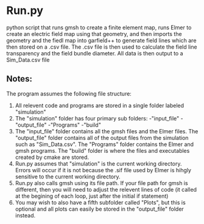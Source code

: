 # Run.py
python script that runs gmsh to create a finite element map, runs Elmer to create an electric field map using that geometry, and then imports the geometry and the fiedl map into garfield++ to generate field lines which are then stored on a .csv file. The .csv file is then used to calculate the field line transparency and the field bundle diameter. All data is then output to a Sim_Data.csv file
## Notes:
The program assumes the following file structure: 
  1. All relevent code and programs are stored in a single folder labeled "simulation"
  2. The "simulation" folder has four primary sub folders:
       -"input_file"
       -"output_file"
       -"Programs"
       -"build"
  3. The "input_file" folder contains all the gmsh files and the Elmer files. The "output_file" folder contains all of the output files from the simulation such as "Sim_Data.csv". The "Programs" folder contains the Elmer and gmsh programs. The "build" folder is where the files and executables created by cmake are stored.
  4. Run.py assumes that "simulation" is the current working directory. Errors will occur if it is not because the .sif file used by Elmer is hihgly sensitive to the current working directory.
  5. Run.py also calls gmsh using its file path. If your file path for gmsh is different, then you will need to adjust the relevent lines of code (it called at the begining of each loop, just after the initial if statement)
  6. You may wish to also have a fifth subfolder called "Plots", but this is optional and all plots can easily be stored in the "output_file" folder instead.
